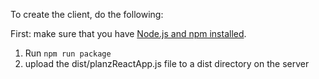 
To create the client, do the following:

First: make sure that you have [Node.js and npm installed](https://nodejs.org/en/download/).

1. Run `npm run package`
2. upload the dist/planzReactApp.js file to a dist directory on the server
